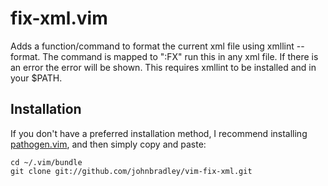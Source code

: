 # fix-xml.vim

Adds a function/command to format the current xml file using xmllint --format.
The command is mapped to ":FX" run this in any xml file.
If there is an error the error will be shown.
This requires xmllint to be installed and in your $PATH.

## Installation

If you don't have a preferred installation method, I recommend
installing [pathogen.vim](https://github.com/tpope/vim-pathogen), and
then simply copy and paste:

    cd ~/.vim/bundle
    git clone git://github.com/johnbradley/vim-fix-xml.git
